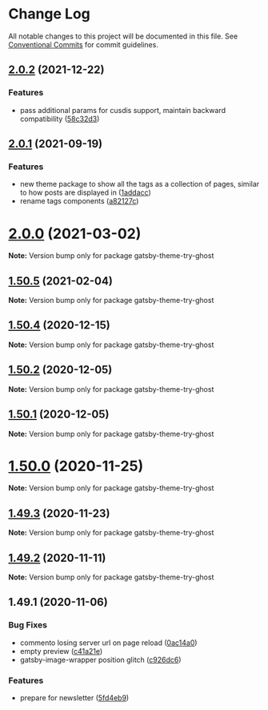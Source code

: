 # Change Log

All notable changes to this project will be documented in this file.
See [Conventional Commits](https://conventionalcommits.org) for commit guidelines.

## [2.0.2](https://github.com/styxlab/gatsby-theme-try-ghost/compare/gatsby-theme-try-ghost@2.0.1...gatsby-theme-try-ghost@2.0.2) (2021-12-22)


### Features

* pass additional params for cusdis support, maintain backward compatibility ([58c32d3](https://github.com/styxlab/gatsby-theme-try-ghost/commit/58c32d33dd0b83714b0db903b41ad65cd7ab8e3e))





## [2.0.1](https://github.com/styxlab/gatsby-theme-try-ghost/compare/gatsby-theme-try-ghost@2.0.0...gatsby-theme-try-ghost@2.0.1) (2021-09-19)


### Features

* new theme package to show all the tags as a collection of pages, similar to how posts are displayed in ([1addacc](https://github.com/styxlab/gatsby-theme-try-ghost/commit/1addacc454259968d60666f1d70372b9d6c7e1cf))
* rename tags components ([a82127c](https://github.com/styxlab/gatsby-theme-try-ghost/commit/a82127ce475c401002405d79d5c8c6396bb165f6))





# [2.0.0](https://github.com/styxlab/gatsby-theme-try-ghost/compare/gatsby-theme-try-ghost@1.50.5...gatsby-theme-try-ghost@2.0.0) (2021-03-02)

**Note:** Version bump only for package gatsby-theme-try-ghost





## [1.50.5](https://github.com/styxlab/gatsby-theme-try-ghost/compare/gatsby-theme-try-ghost@1.50.4...gatsby-theme-try-ghost@1.50.5) (2021-02-04)

**Note:** Version bump only for package gatsby-theme-try-ghost





## [1.50.4](https://github.com/styxlab/gatsby-theme-try-ghost/compare/gatsby-theme-try-ghost@1.50.2...gatsby-theme-try-ghost@1.50.4) (2020-12-15)

**Note:** Version bump only for package gatsby-theme-try-ghost





## [1.50.2](https://github.com/styxlab/gatsby-theme-try-ghost/compare/gatsby-theme-try-ghost@1.50.1...gatsby-theme-try-ghost@1.50.2) (2020-12-05)

**Note:** Version bump only for package gatsby-theme-try-ghost





## [1.50.1](https://github.com/styxlab/gatsby-theme-try-ghost/compare/gatsby-theme-try-ghost@1.50.0...gatsby-theme-try-ghost@1.50.1) (2020-12-05)

**Note:** Version bump only for package gatsby-theme-try-ghost





# [1.50.0](https://github.com/styxlab/gatsby-theme-try-ghost/compare/gatsby-theme-try-ghost@1.49.3...gatsby-theme-try-ghost@1.50.0) (2020-11-25)

**Note:** Version bump only for package gatsby-theme-try-ghost





## [1.49.3](https://github.com/styxlab/gatsby-theme-try-ghost/compare/gatsby-theme-try-ghost@1.49.2...gatsby-theme-try-ghost@1.49.3) (2020-11-23)

**Note:** Version bump only for package gatsby-theme-try-ghost





## [1.49.2](https://github.com/styxlab/gatsby-theme-try-ghost/compare/gatsby-theme-try-ghost@1.49.1...gatsby-theme-try-ghost@1.49.2) (2020-11-11)

**Note:** Version bump only for package gatsby-theme-try-ghost





## 1.49.1 (2020-11-06)


### Bug Fixes

* commento losing server url on page reload ([0ac14a0](https://github.com/styxlab/gatsby-theme-try-ghost/commit/0ac14a0f3cdfc2bf2a760da92c7c2a031e33c1da))
* empty preview ([c41a21e](https://github.com/styxlab/gatsby-theme-try-ghost/commit/c41a21ebedc19f21060c000329d62b8b9c15efb7))
* gatsby-image-wrapper position glitch ([c926dc6](https://github.com/styxlab/gatsby-theme-try-ghost/commit/c926dc690f9203b2694e31b571a197cfbdedfe7a))


### Features

* prepare for newsletter ([5fd4eb9](https://github.com/styxlab/gatsby-theme-try-ghost/commit/5fd4eb9ee9c80f5559dff34ee59774ff26de3400))
